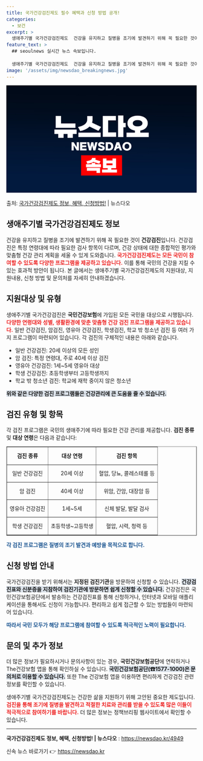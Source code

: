 ```yaml
---
title: 국가건강검진제도 필수 혜택과 신청 방법 공개!
categories:
  - 보건
excerpt: >
  생애주기별 국가건강검진제도  건강을 유지하고 질병을 조기에 발견하기 위해 꼭 필요한 것이 건강검진입니다. 건…
feature_text: >
  ## seoulnews 실시간 뉴스 속보입니다.

  생애주기별 국가건강검진제도  건강을 유지하고 질병을 조기에 발견하기 위해 꼭 필요한 것이 건강검진입니다. 건…
image: '/assets/img/newsdao_breakingnews.jpg'
---
```


![뉴스다오 속보](/assets/img/newsdao_breakingnews.jpg)

<p>출처: <a href="https://newsdao.kr/4949" rel="dofollow">국가건강검진제도 정보, 혜택, 신청방법!</a> | 뉴스다오</p>

<h2 data-ke-size="size26">생애주기별 국가건강검진제도 정보</h2>

<p data-ke-size="size16">
건강을 유지하고 질병을 조기에 발견하기 위해 꼭 필요한 것이 <b>건강검진</b>입니다. 건강검진은 특정 연령대에 따라 필요한 검사 항목이 다르며, 건강 상태에 대한 종합적인 평가와 맞춤형 건강 관리 계획을 세울 수 있게 도와줍니다. <b><span style="color: #ee2323;">국가건강검진제도는 모든 국민이 참여할 수 있도록 다양한 프로그램을 제공하고 있습니다.</span></b> 이를 통해 국민의 건강을 지킬 수 있는 효과적 방안이 됩니다. 본 글에서는 생애주기별 국가건강검진제도의 지원대상, 지원내용, 신청 방법 및 문의처를 자세히 안내하겠습니다.
</p>

<p data-ke-size="size16"></p>

<h2 data-ke-size="size26">지원대상 및 유형</h2>

<p data-ke-size="size16">
생애주기별 국가건강검진은 <b>국민건강보험</b>에 가입된 모든 국민을 대상으로 시행됩니다. <b><span style="color:#ee2323;">다양한 연령대와 성별, 생활환경에 맞춘 맞춤형 건강 검진 프로그램을 제공하고 있습니다.</span></b> 일반 건강검진, 암검진, 영유아 건강검진, 학생검진, 학교 밖 청소년 검진 등 여러 가지 프로그램이 마련되어 있습니다. 각 검진의 구체적인 내용은 아래와 같습니다.
</p>

<ul>
<li>일반 건강검진: 20세 이상의 모든 성인</li>
<li>암 검진: 특정 연령대, 주로 40세 이상 검진</li>
<li>영유아 건강검진: 1세~5세 영유아 대상</li>
<li>학생 건강검진: 초등학생부터 고등학생까지</li>
<li>학교 밖 청소년 검진: 학교에 재학 중이지 않은 청소년</li>
</ul>

<p data-ke-size="size16"><b><span style="background-color: #21538527;">위와 같은 다양한 검진 프로그램들은 건강관리에 큰 도움을 줄 수 있습니다.</span></b></p>

<h2 data-ke-size="size26">검진 유형 및 항목</h2>

<p data-ke-size="size16">
각 검진 프로그램은 국민의 생애주기에 따라 필요한 건강 관리를 제공합니다. <b>검진 종류</b> 및 <b>대상 연령</b>은 다음과 같습니다:
</p>

<table style="width: 100%; height: auto;" border="1">
  <tr>
    <td style="text-align: center; height: 40px;"><b>검진 종류</b></td>
    <td style="text-align: center; height: 40px;"><b>대상 연령</b></td>
    <td style="text-align: center; height: 40px;"><b>검진 항목</b></td>
  </tr>
  <tr>
    <td style="text-align: center; height: 40px;">일반 건강검진</td>
    <td style="text-align: center; height: 40px;">20세 이상</td>
    <td style="text-align: center; height: 40px;">혈압, 당뇨, 콜레스테롤 등</td>
  </tr>
  <tr>
    <td style="text-align: center; height: 40px;">암 검진</td>
    <td style="text-align: center; height: 40px;">40세 이상</td>
    <td style="text-align: center; height: 40px;">위암, 간암, 대장암 등</td>
  </tr>
  <tr>
    <td style="text-align: center; height: 40px;">영유아 건강검진</td>
    <td style="text-align: center; height: 40px;">1세~5세</td>
    <td style="text-align: center; height: 40px;">신체 발달, 발달 검사</td>
  </tr>
  <tr>
    <td style="text-align: center; height: 40px;">학생 건강검진</td>
    <td style="text-align: center; height: 40px;">초등학생~고등학생</td>
    <td style="text-align: center; height: 40px;">혈압, 시력, 청력 등</td>
  </tr>
</table>

<p data-ke-size="size16"><b><span style="color: #1a5490;">각 검진 프로그램은 질병의 조기 발견과 예방을 목적으로 합니다.</span></b></p>

<h2 data-ke-size="size26">신청 방법 안내</h2>

<p data-ke-size="size16">
국가건강검진을 받기 위해서는 <b>지정된 검진기관</b>을 방문하여 신청할 수 있습니다. <b><span style="background-color: #21538527;">건강검진표와 신분증을 지참하여 검진기관에 방문하면 쉽게 신청할 수 있습니다.</span></b> 건강검진은 국민건강보험공단에서 발송하는 건강검진표를 통해 신청하거나, 인터넷과 모바일 애플리케이션을 통해서도 신청이 가능합니다. 편리하고 쉽게 접근할 수 있는 방법들이 마련되어 있습니다.
</p>

<p data-ke-size="size16"><b><span style="color: #1a5490;">따라서 국민 모두가 해당 프로그램에 참여할 수 있도록 적극적인 노력이 필요합니다.</span></b></p>

<h2 data-ke-size="size26">문의 및 추가 정보</h2>

<p data-ke-size="size16">
더 많은 정보가 필요하시거나 문의사항이 있는 경우, <b>국민건강보험공단</b>에 연락하거나 The건강보험 앱을 통해 확인하실 수 있습니다. <b><span style="background-color: #21538527;">국민건강보험공단(☎1577-1000)은 문의처로 이용할 수 있습니다.</span></b> 또한 The 건강보험 앱을 이용하면 편리하게 건강검진 관련 정보를 확인할 수 있습니다.
</p>

<p data-ke-size="size16">
생애주기별 국가건강검진제도는 건강한 삶을 지원하기 위해 고안된 중요한 제도입니다. <b><span style="color: #ee2323;">검진을 통해 조기에 질병을 발견하고 적절한 치료와 관리를 받을 수 있도록 많은 이들이 적극적으로 참여하기를 바랍니다.</span></b> 더 많은 정보는 정책브리핑 웹사이트에서 확인할 수 있습니다.
</p>

<p data-ke-size="size16"></p>

<p data-ke-size="size16"></p>

<p data-ke-size="size16"></p>

<p data-ke-size="size16"></p>

<hr />

<p data-ke-size="size16"><b>국가건강검진제도 정보, 혜택, 신청방법! | 뉴스다오</b> : <a href="https://newsdao.kr/4949">https://newsdao.kr/4949</a></p> 

신속 뉴스 바로가기 👉 <a href="https://newsdao.kr" rel="dofollow">https://newsdao.kr</a>


